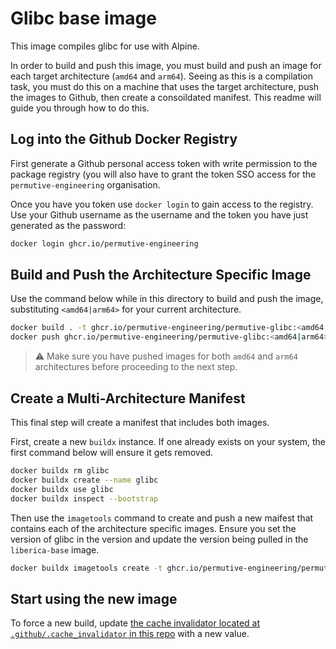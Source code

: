 # Glibc base image

This image compiles glibc for use with Alpine. 

In order to build and push this image, you must build and push an image for each target architecture
(`amd64` and `arm64`). Seeing as this is a compilation task, you must do this on a machine that uses
the target architecture, push the images to Github, then create a consoildated manifest. This readme
will guide you through how to do this.

## Log into the Github Docker Registry

First generate a Github personal access token with write permission to the package registry (you will
also have to grant the token SSO access for the `permutive-engineering` organisation.

Once you have you token use `docker login` to gain access to the registry. Use your Github username
as the username and the token you have just generated as the password:

```bash
docker login ghcr.io/permutive-engineering
```

## Build and Push the Architecture Specific Image

Use the command below while in this directory to build and push the image, substituting `<amd64|arm64>`
for your current architecture.

```bash
docker build . -t ghcr.io/permutive-engineering/permutive-glibc:<amd64|arm64>
docker push ghcr.io/permutive-engineering/permutive-glibc:<amd64|arm64>
```

> ⚠️ Make sure you have pushed images for both `amd64` and `arm64` architectures before proceeding to
> the next step.

## Create a Multi-Architecture Manifest

This final step will create a manifest that includes both images.

First, create a new `buildx` instance. If one already exists on your system, the first command below
will ensure it gets removed.

```bash
docker buildx rm glibc
docker buildx create --name glibc
docker buildx use glibc
docker buildx inspect --bootstrap
```

Then use the `imagetools` command to create and push a new maifest that contains each of the architecture
specific images. Ensure you set the version of glibc in the version and update the version being pulled
in the `liberica-base` image.

```bash
docker buildx imagetools create -t ghcr.io/permutive-engineering/permutive-glibc:<GLIBC VERSION> ghcr.io/permutive-engineering/permutive-glibc:amd64 ghcr.io/permutive-engineering/permutive-glibc:arm64
```

## Start using the new image

To force a new build, update
[the cache invalidator located at `.github/.cache_invalidator` in this repo](../.github/.cache_invalidator)
with a new value.
